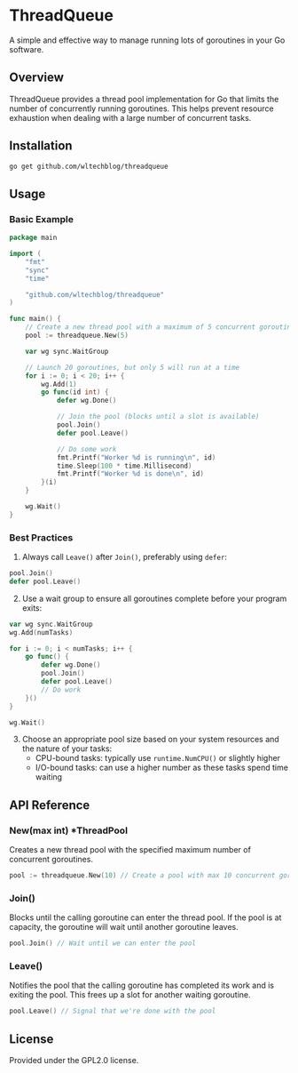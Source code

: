 # ThreadQueue

A simple and effective way to manage running lots of goroutines in your Go software.

## Overview

ThreadQueue provides a thread pool implementation for Go that limits the number of concurrently running goroutines. This helps prevent resource exhaustion when dealing with a large number of concurrent tasks.

## Installation

```bash
go get github.com/wltechblog/threadqueue
```

## Usage

### Basic Example

```go
package main

import (
    "fmt"
    "sync"
    "time"

    "github.com/wltechblog/threadqueue"
)

func main() {
    // Create a new thread pool with a maximum of 5 concurrent goroutines
    pool := threadqueue.New(5)

    var wg sync.WaitGroup

    // Launch 20 goroutines, but only 5 will run at a time
    for i := 0; i < 20; i++ {
        wg.Add(1)
        go func(id int) {
            defer wg.Done()

            // Join the pool (blocks until a slot is available)
            pool.Join()
            defer pool.Leave()

            // Do some work
            fmt.Printf("Worker %d is running\n", id)
            time.Sleep(100 * time.Millisecond)
            fmt.Printf("Worker %d is done\n", id)
        }(i)
    }

    wg.Wait()
}
```

### Best Practices

1. Always call `Leave()` after `Join()`, preferably using `defer`:

```go
pool.Join()
defer pool.Leave()
```

2. Use a wait group to ensure all goroutines complete before your program exits:

```go
var wg sync.WaitGroup
wg.Add(numTasks)

for i := 0; i < numTasks; i++ {
    go func() {
        defer wg.Done()
        pool.Join()
        defer pool.Leave()
        // Do work
    }()
}

wg.Wait()
```

3. Choose an appropriate pool size based on your system resources and the nature of your tasks:
   - CPU-bound tasks: typically use `runtime.NumCPU()` or slightly higher
   - I/O-bound tasks: can use a higher number as these tasks spend time waiting

## API Reference

### New(max int) *ThreadPool

Creates a new thread pool with the specified maximum number of concurrent goroutines.

```go
pool := threadqueue.New(10) // Create a pool with max 10 concurrent goroutines
```

### Join()

Blocks until the calling goroutine can enter the thread pool. If the pool is at capacity, the goroutine will wait until another goroutine leaves.

```go
pool.Join() // Wait until we can enter the pool
```

### Leave()

Notifies the pool that the calling goroutine has completed its work and is exiting the pool. This frees up a slot for another waiting goroutine.

```go
pool.Leave() // Signal that we're done with the pool
```

## License

Provided under the GPL2.0 license.